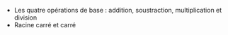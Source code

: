 - Les quatre opérations de base : addition, soustraction, multiplication et division
- Racine carré et carré
